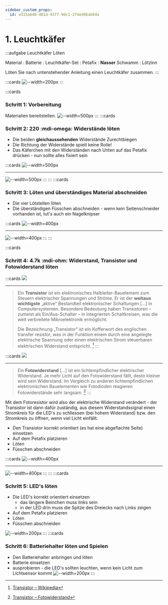 ```yaml
---
sidebar_custom_props:
  id: e315a646-d01a-4377-9dc1-2f4ed9babb4a
---
```

# 1. Leuchtkäfer

:::aufgabe Leuchtkäfer Löten

Material
: Batterie
: Leuchtkäfer-Set
: Petafix
: **Nasser** Schwamm
: Lötzinn

Löten Sie nach untenstehender Anleitung einen Leuchtkäfer zusammen.
:::

:::cards
![--width=200px](images/bug.gif)
:::

:::cards
### Schritt 1: Vorbereitung
Materialien bereitstellen.
![--width=500px](images/bug-step01.jpg)
:::
:::cards
### Schritt 2: 220 :mdi-omega: Widerstände löten
- Die beiden **gleichaussehenden** Widerstände Zurechtbiegen
- Die Richtung der Widerstände spielt keine Rolle!
- Das Käferchen mit den Widerständen nach Unten auf das Petafix drücken - nun sollte alles fixiert sein

:::cards
![--width=500px](images/bug-step02.jpg)
***
![--width=500px](images/bug-step03.jpg)
:::
:::
:::cards
### Schritt 3: Löten und überständiges Material abschneiden
- Die vier Lötstellen löten
- Die überständigen Füsschen abschneiden - wenn kein Seitenschneider vorhanden ist, tut's auch ein Nagelknipser 

:::cards
![--width=400px](images/bug-step04.jpg)
***
![--width=400px](images/bug-step05.jpg)
:::
:::

:::cards
### Schritt 4: 4.7k :mdi-ohm: Widerstand, Transistor und Fotowiderstand löten

:::cards
![](images/Transistors.jpg)

***
> Ein **Transistor** ist ein elektronisches Halbleiter-Bauelement zum Steuern elektrischer Spannungen und Ströme. Er ist der **weitaus wichtigste** „aktive“ Bestandteil elektronischer Schaltungen [...] in Computersystemen. Besondere Bedeutung haben Transistoren – zumeist als Ein/Aus-Schalter – in integrierten Schaltkreisen, was die weit verbreitete Mikroelektronik ermöglicht.
>
> Die Bezeichnung „Transistor“ ist ein Kofferwort des englischen transfer resistor, was in der Funktion einem durch eine angelegte elektrische Spannung oder einen elektrischen Strom steuerbaren elektrischen Widerstand entspricht. [^1]
:::

:::cards
![](images/Photoresistor.jpg)
***
> Ein **Fotowiderstand** [...] ist ein lichtempfindlicher elektrischer Widerstand. Je mehr Licht auf den Fotowiderstand fällt, desto kleiner wird sein Widerstand. Im Vergleich zu anderen lichtempfindlichen elektronischen Bauelementen wie Fotodioden reagieren Fotowiderstände sehr langsam. [^2]
:::

Mit dem Fotoresistor wird also der elektrische Widerstand verändert - der Transistor ist dann dafür zuständig, aus diesem Widerstandssignal einen Stromkreis für die LED's zu schliessen (bei hohem Widerstand) bzw. den Stromkreis zu öffnen, wenn viel Licht einfällt.

- Den Transistor korrekt orientiert (es hat eine abgeflachte Seite) einsetzen
- Auf dem Petafix platzieren
- Löten
- Füsschen abschneiden

:::cards
![--width=400px](images/bug-step06.jpg)
***
![--width=400px](images/bug-step07.jpg)
:::
:::
:::cards
### Schritt 5: LED's löten
- Die LED's korrekt orientiert einsetzen
  - das längere Beinchen muss links sein
  - in der LED drin muss die Spitze des Dreiecks nach Links zeigen
- Auf dem Petafix platzieren
- Löten
- Füsschen abschneiden

![--width=200px](images/bug-step08.jpg)
:::
:::cards
### Schritt 6: Batteriehalter löten und Spielen
- Den Batteriehalter anbringen und löten
- Batterie einsetzen
- ausprobieren - die LED's sollten leuchten, wenn kein Licht zum Lichtsensor kommt
![--width=200px](images/bug.gif)
:::


[^1]: [Transistor – Wikipedia](https://de.wikipedia.org/wiki/Transistor)
[^2]: [Transistor – Fotowiderstand](https://de.wikipedia.org/wiki/Fotowiderstand)